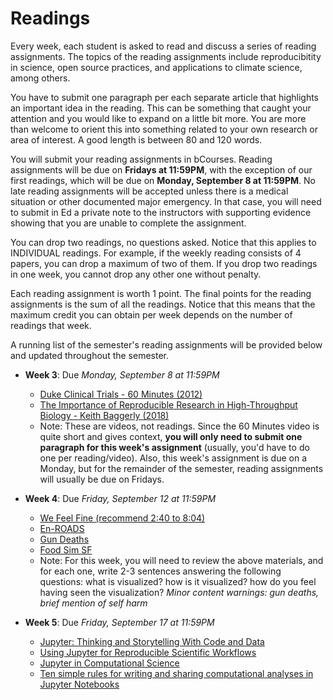 # Readings

Every week, each student is asked to read and discuss a series of reading assignments. The topics of the reading assignments include reproducibitity in science, open source practices, and applications to climate science, among others. 

You have to submit one paragraph per each separate article that highlights an important idea in the reading. This can be something that caught your attention and you would like to expand on a little bit more. You are more than welcome to orient this into something related to your own research or area of interest. A good length is between 80 and 120 words.

You will submit your reading assignments in bCourses. Reading assignments will be due on **Fridays at 11:59PM**, with the exception of our first readings, which will be due on **Monday, September 8 at 11:59PM**. No late reading assignments will be accepted unless there is a medical situation or other documented major emergency. In that case, you will need to submit in Ed a private note to the instructors with supporting evidence showing that you are unable to complete the assignment. 

You can drop two readings, no questions asked. Notice that this applies to INDIVIDUAL readings. For example, if the weekly reading consists of 4 papers, you can drop a maximum of two of them. If you drop two readings in one week, you cannot drop any other one without penalty. 

Each reading assignment is worth 1 point. The final points for the reading assignments is the sum of all the readings. Notice that this means that the maximum credit you can obtain per week depends on the number of readings that week.
    
A running list of the semester's reading assignments will be provided below and updated throughout the semester.

+ **Week 3**: Due *Monday, September 8 at 11:59PM*
    - [Duke Clinical Trials - 60 Minutes (2012)](https://www.youtube.com/watch?v=W5sZTNPMQRM&ab_channel=HensonFuerst)
    - [The Importance of Reproducible Research in High-Throughput Biology - Keith Baggerly (2018)](https://www.youtube.com/watch?v=8QJfNS7XXwA&ab_channel=UWVideo)
    - Note: These are videos, not readings. Since the 60 Minutes video is quite short and gives context, **you will only need to submit one paragraph for this week's assignment** (usually, you'd have to do one per reading/video). Also, this week's assignment is due on a Monday, but for the remainder of the semester, reading assignments will usually be due on Fridays.

+ **Week 4**: Due *Friday, September 12 at 11:59PM*
    - [We Feel Fine (recommend 2:40 to 8:04)](https://www.ted.com/talks/jonathan_harris_the_web_s_secret_stories/details%20.)
    - [En-ROADS](https://en-roads.climateinteractive.org/scenario.html?v=25.8.0)
    - [Gun Deaths](https://guns.periscopic.com/)
    - [Food Sim SF](https://foodsimsf.com/)
    - Note: For this week, you will need to review the above materials, and for each one, write 2-3 sentences answering the following questions: what is visualized? how is it visualized? how do you feel having seen the visualization? *Minor content warnings: gun deaths, brief mention of self harm*

+ **Week 5**: Due *Friday, September 17 at 11:59PM*
    - [Jupyter: Thinking and Storytelling With Code and Data](https://ieeexplore.ieee.org/document/9387490)
    - [Using Jupyter for Reproducible Scientific Workflows](https://ieeexplore.ieee.org/document/9325550)
    - [Jupyter in Computational Science](https://ieeexplore.ieee.org/document/9387474?denied=)
    - [Ten simple rules for writing and sharing computational analyses in Jupyter Notebooks](https://journals.plos.org/ploscompbiol/article?id=10.1371/journal.pcbi.1007007)                                     
    
